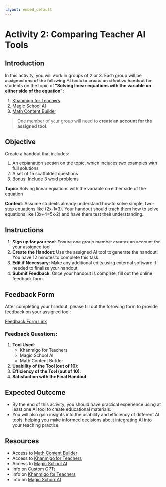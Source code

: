 ```yaml
---
layout: embed_default
---
```


# Activity 2: Comparing Teacher AI Tools

## Introduction

In this activity, you will work in groups of 2 or 3. Each group will be assigned one of the following AI tools to create an effective handout for students on the topic of **"Solving linear equations with the variable on either side of the equation"**:

1. [Khanmigo for Teachers](https://www.khanmigo.ai/teachers)
2. [Magic School AI](https://app.magicschool.ai/auth/signup)
3. [Math Content Builder](https://chatgpt.com/g/g-38NiEiNWQ-math-content-builder)

> One member of your group will need to **create an account for the assigned tool**.

## Objective

Create a handout that includes:
1. An explanation section on the topic, which includes two examples with full solutions
2. A set of 15 scaffolded questions
3. Bonus: Include 3 word problems

**Topic:** Solving linear equations with the variable on either side of the equation

**Context**: Assume students already understand how to solve simple, two-step equations like \(2x-1=3\). Your handout should teach them how to solve equations like \(3x+4=5x-2\) and have them test their understanding.

## Instructions

1. **Sign up for your tool**: Ensure one group member creates an account for your assigned tool.
2. **Create the Handout**: Use the assigned AI tool to generate the handout. You have 12 minutes to complete this task.
3. **Edit if Necessary**: Make any additional edits using external software if needed to finalize your handout.
4. **Submit Feedback**: Once your handout is complete, fill out the online feedback form.

## Feedback Form

After completing your handout, please fill out the following form to provide feedback on your assigned tool:

[Feedback Form Link](https://forms.gle/tG721REwxgKDDby79)

### Feedback Questions:
1. **Tool Used**: 
    - Khanmigo for Teachers
    - Magic School AI
    - Math Content Builder
2. **Usability of the Tool (out of 10)**: 
3. **Efficiency of the Tool (out of 10)**: 
4. **Satisfaction with the Final Handout**:

## Expected Outcome

* By the end of this activity, you should have practical experience using at least one AI tool to create educational materials. 
* You will also gain insights into the usability and efficiency of different AI tools, helping you make informed decisions about integrating AI into your teaching practice.

## Resources

- Access to [Math Content Builder](https://chatgpt.com/g/g-38NiEiNWQ-math-content-builder)
- Access to [Khanmigo for Teachers](https://www.khanmigo.ai/teachers)
- Access to [Magic School AI](https://app.magicschool.ai/auth/signup)
- Info on [Custom GPTs](https://teaghan.github.io/AI-Enhanced-Education/md_files/custom_GPTs.html)
- Info on [Khanmigo for Teachers](https://teaghan.github.io/AI-Enhanced-Education/md_files/Khanmigo_for_teachers.html)
- Info on [Magic School AI](https://teaghan.github.io/AI-Enhanced-Education/md_files/MagicSchoolAI.html)